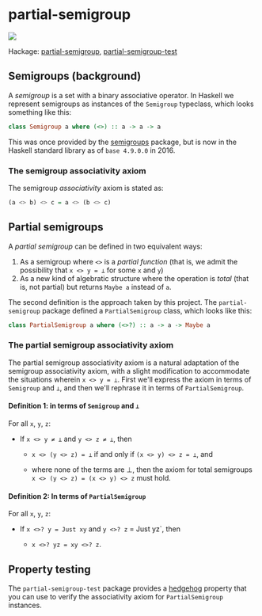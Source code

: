 # partial-semigroup

[![](https://travis-ci.org/chris-martin/partial-semigroup.svg)](https://travis-ci.org/chris-martin/partial-semigroup)

Hackage:
[partial-semigroup](https://hackage.haskell.org/package/partial-semigroup),
[partial-semigroup-test](https://hackage.haskell.org/package/partial-semigroup-test)

## Semigroups (background)

A *semigroup* is a set with a binary associative operator. In Haskell we
represent semigroups as instances of the `Semigroup` typeclass, which looks
something like this:

```haskell
class Semigroup a where (<>) :: a -> a -> a
```

This was once provided by the
[semigroups](https://hackage.haskell.org/package/semigroups) package, but is
now in the Haskell standard library as of `base 4.9.0.0` in 2016.

### The semigroup associativity axiom

The semigroup *associativity* axiom is stated as:

```haskell
(a <> b) <> c = a <> (b <> c)
```

## Partial semigroups

A *partial semigroup* can be defined in two equivalent ways:

  1. As a semigroup where `<>` is a *partial function* (that is, we admit the
     possibility that `x <> y = ⊥` for some `x` and `y`)
  2. As a new kind of algebratic structure where the operation is *total* (that
     is, not partial) but returns `Maybe a` instead of `a`.

The second definition is the approach taken by this project. The
`partial-semigroup` package defined a `PartialSemigroup` class, which looks like
this:

```haskell
class PartialSemigroup a where (<>?) :: a -> a -> Maybe a
```

### The partial semigroup associativity axiom

The partial semigroup associativity axiom is a natural adaptation of the
semigroup associativity axiom, with a slight modification to accommodate
the situations wherein `x <> y = ⊥`. First we'll express the axiom in terms
of `Semigroup` and `⊥`, and then we'll rephrase it in terms of
`PartialSemigroup`.

#### Definition 1: in terms of `Semigroup` and `⊥`

For all `x`, `y`, `z`:

  * If `x <> y ≠ ⊥` and `y <> z ≠ ⊥`, then

      * `x <> (y <> z) = ⊥` if and only if `(x <> y) <> z = ⊥`, and

      * where none of the terms are ⊥, then the axiom for total semigroups
        `x <> (y <> z) = (x <> y) <> z` must hold.

#### Definition 2: In terms of `PartialSemigroup`

For all `x`, `y`, `z`:

  * If `x <>? y = Just xy` and `y <>? z` = Just yz`, then

      * `x <>? yz = xy <>? z`.

## Property testing

The `partial-semigroup-test` package provides a
[hedgehog](https://hackage.haskell.org/package/hedgehog) property that you can
use to verify the associativity axiom for `PartialSemigroup` instances.
